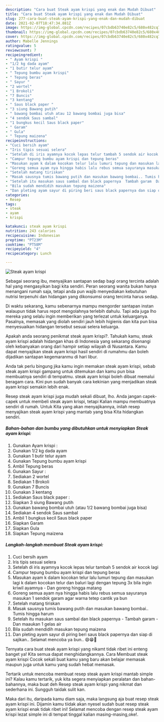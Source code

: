 ```yaml
---
description: "Cara buat Steak ayam krispi yang enak dan Mudah Dibuat"
title: "Cara buat Steak ayam krispi yang enak dan Mudah Dibuat"
slug: 277-cara-buat-steak-ayam-krispi-yang-enak-dan-mudah-dibuat
date: 2021-02-07T18:47:34.881Z
image: https://img-global.cpcdn.com/recipes/07cbdb63740e82c5/680x482cq70/steak-ayam-krispi-foto-resep-utama.jpg
thumbnail: https://img-global.cpcdn.com/recipes/07cbdb63740e82c5/680x482cq70/steak-ayam-krispi-foto-resep-utama.jpg
cover: https://img-global.cpcdn.com/recipes/07cbdb63740e82c5/680x482cq70/steak-ayam-krispi-foto-resep-utama.jpg
author: Mabelle Jennings
ratingvalue: 5
reviewcount: 7
recipeingredient:
- " Ayam krispi "
- "1/2 kg dada ayam"
- "1 butir telur ayam"
- " Tepung bumbu ayam krispi"
- " Tepung beras"
- " Sayur "
- "2 wortel"
- "1 Brokoli"
- "7 Buncis"
- "3 kentang"
- " Saus black paper "
- "3 siung Bawang putih"
- " bawang bombai utuh atau 12 bawang bombai juga bisa"
- "4 sendok Saus sambal"
- "1 bungkus kecil Saus black paper"
- " Garam"
- " Gula"
- " Tepung maizena"
recipeinstructions:
- "Cuci bersih ayam"
- "Iris tipis sesuai selera"
- "Setelah di iris ayamnya kocok lepas telur tambah 5 sendok air kocok lagi"
- "Campur tepung bumbu ayam krispi dan tepung beras"
- "Masukan ayam k dalam kocokan telur lalu lumuri tepung dan masukan lagi k dalam kocokan telur dan baluri lagi dengan tepung 3x bila ingin kriwil ayamnya  Dan goreng hingga matang"
- "Goreng semua ayam nya hingga habis lalu rebus semua sayuranya masukan 1 sendok garam agar warna tetep cantik ya bun"
- "Setelah matang tiriskan"
- "Masak sausnya tumis bawang putih dan masukan bawang bombai.. Tumis hingga harum"
- "Setelah itu masukan saus sambal dan black papernya  Tambah garam  Dan maaukan 1 gelas air"
- "Bila sudah mendidih masukan tepung maizena"
- "Dan pleting ayam sayur di piring beri saus black papernya dan siap di sajikan.. Selamat mencoba ya bun.. 😄😁🙏"
categories:
- Resep
tags:
- steak
- ayam
- krispi

katakunci: steak ayam krispi 
nutrition: 243 calories
recipecuisine: Indonesian
preptime: "PT23M"
cooktime: "PT58M"
recipeyield: "4"
recipecategory: Lunch

---
```



![Steak ayam krispi](https://img-global.cpcdn.com/recipes/07cbdb63740e82c5/680x482cq70/steak-ayam-krispi-foto-resep-utama.jpg)

Sebagai seorang ibu, menyajikan santapan sedap bagi orang tercinta adalah hal yang mengasyikan bagi kita sendiri. Peran seorang  wanita bukan hanya menangani rumah saja, tetapi anda pun wajib menyediakan kebutuhan nutrisi terpenuhi dan hidangan yang dikonsumsi orang tercinta harus sedap.

Di waktu  sekarang, kamu sebenarnya mampu mengorder santapan instan walaupun tidak harus repot mengolahnya terlebih dahulu. Tapi ada juga lho mereka yang selalu ingin memberikan yang terlezat untuk keluarganya. Pasalnya, memasak yang diolah sendiri jauh lebih higienis dan kita pun bisa menyesuaikan hidangan tersebut sesuai selera keluarga. 



Apakah anda seorang penikmat steak ayam krispi?. Tahukah kamu, steak ayam krispi adalah hidangan khas di Indonesia yang sekarang disenangi oleh kebanyakan orang dari hampir setiap wilayah di Nusantara. Kamu dapat menyajikan steak ayam krispi hasil sendiri di rumahmu dan boleh dijadikan santapan kegemaranmu di hari libur.

Anda tak perlu bingung jika kamu ingin memakan steak ayam krispi, sebab steak ayam krispi gampang untuk ditemukan dan kamu pun bisa membuatnya sendiri di tempatmu. steak ayam krispi boleh dibuat memalui beragam cara. Kini pun sudah banyak cara kekinian yang menjadikan steak ayam krispi semakin lebih enak.

Resep steak ayam krispi juga mudah sekali dibuat, lho. Anda jangan capek-capek untuk membeli steak ayam krispi, tetapi Kalian mampu membuatnya sendiri di rumah. Untuk Kita yang akan menyajikannya, inilah resep menyajikan steak ayam krispi yang mantab yang bisa Kita hidangkan sendiri.

<!--inarticleads1-->

##### Bahan-bahan dan bumbu yang dibutuhkan untuk menyiapkan Steak ayam krispi:

1. Gunakan  Ayam krispi :
1. Gunakan 1/2 kg dada ayam
1. Gunakan 1 butir telur ayam
1. Gunakan  Tepung bumbu ayam krispi
1. Ambil  Tepung beras
1. Gunakan  Sayur :
1. Sediakan 2 wortel
1. Sediakan 1 Brokoli
1. Gunakan 7 Buncis
1. Gunakan 3 kentang
1. Sediakan  Saus black paper :
1. Siapkan 3 siung Bawang putih
1. Gunakan  bawang bombai utuh (atau 1/2 bawang bombai juga bisa)
1. Sediakan 4 sendok Saus sambal
1. Ambil 1 bungkus kecil Saus black paper
1. Siapkan  Garam
1. Siapkan  Gula
1. Siapkan  Tepung maizena




<!--inarticleads2-->

##### Langkah-langkah membuat Steak ayam krispi:

1. Cuci bersih ayam
1. Iris tipis sesuai selera
1. Setelah di iris ayamnya kocok lepas telur tambah 5 sendok air kocok lagi
1. Campur tepung bumbu ayam krispi dan tepung beras
1. Masukan ayam k dalam kocokan telur lalu lumuri tepung dan masukan lagi k dalam kocokan telur dan baluri lagi dengan tepung 3x bila ingin kriwil ayamnya  - Dan goreng hingga matang
1. Goreng semua ayam nya hingga habis lalu rebus semua sayuranya masukan 1 sendok garam agar warna tetep cantik ya bun
1. Setelah matang tiriskan
1. Masak sausnya tumis bawang putih dan masukan bawang bombai.. Tumis hingga harum
1. Setelah itu masukan saus sambal dan black papernya  - Tambah garam  - Dan maaukan 1 gelas air
1. Bila sudah mendidih masukan tepung maizena
1. Dan pleting ayam sayur di piring beri saus black papernya dan siap di sajikan.. Selamat mencoba ya bun.. 😄😁🙏




Ternyata cara buat steak ayam krispi yang nikamt tidak ribet ini enteng banget ya! Kita semua dapat menghidangkannya. Cara Membuat steak ayam krispi Cocok sekali buat kamu yang baru akan belajar memasak maupun juga untuk kamu yang sudah hebat memasak.

Tertarik untuk mencoba membuat resep steak ayam krispi mantab simple ini? Kalau kamu tertarik, yuk kita segera menyiapkan peralatan dan bahan-bahannya, maka buat deh Resep steak ayam krispi yang nikmat dan sederhana ini. Sungguh taidak sulit kan. 

Maka dari itu, daripada kamu diam saja, maka langsung aja buat resep steak ayam krispi ini. Dijamin kamu tiidak akan nyesel sudah buat resep steak ayam krispi enak tidak ribet ini! Selamat mencoba dengan resep steak ayam krispi lezat simple ini di tempat tinggal kalian masing-masing,oke!.

